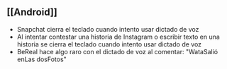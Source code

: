 ## [[Android]]

- Snapchat cierra el teclado cuando intento usar dictado de voz
- Al intentar contestar una historia de Instagram o escribir texto en una historia se cierra el teclado cuando intento usar dictado de voz 
- BeReal hace algo raro con el dictado de voz al comentar: "WataSalió enLas dosFotos"